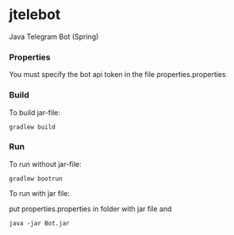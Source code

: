 # jtelebot
Java Telegram Bot (Spring)

### Properties
You must specify the bot api token in the file properties.properties

### Build
To build jar-file:

`gradlew build`

### Run
To run without jar-file:

`gradlew bootrun`

To run with jar file:

put properties.properties in folder with jar file and

`java -jar Bot.jar`